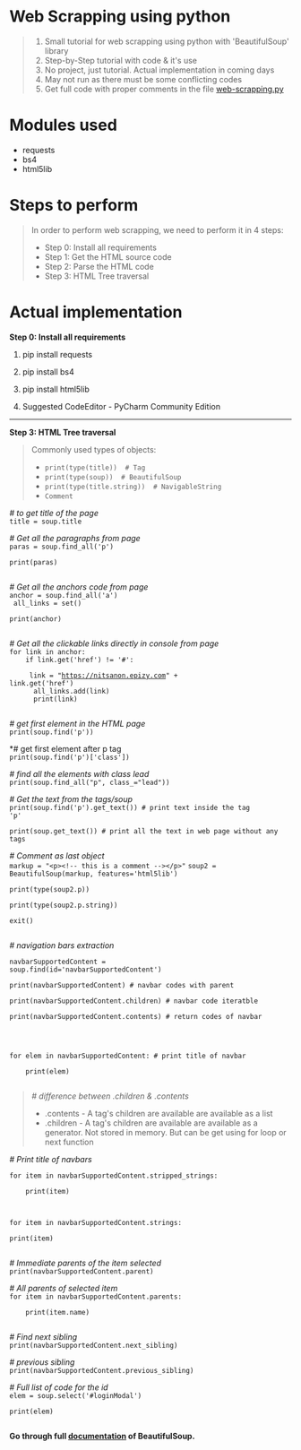 # Web Scrapping using python

> 1. Small tutorial for web scrapping using python with 'BeautifulSoup' library  
> 2. Step-by-Step tutorial with code & it's use  
> 3. No project, just tutorial. Actual implementation in coming days  
> 4. May not run as there must be some conflicting codes
> 5. Get full code with proper comments in the file [web-scrapping.py]()

# Modules used

- requests
- bs4 
- html5lib

# Steps to perform

> In order to perform web scrapping, we need to perform it in 4 steps:  
> - Step 0: Install all requirements  
> - Step 1: Get the HTML source code  
> - Step 2: Parse the HTML code  
> - Step 3: HTML Tree traversal  

# Actual implementation  

**Step 0: Install all requirements**  

1. pip install requests  
2. pip install bs4  
3. pip install html5lib  

4. Suggested CodeEditor - PyCharm Community Edition  

---
**Step 3: HTML Tree traversal**  

> Commonly used types of objects:  
>  - `print(type(title))  # Tag`  
>  - `print(type(soup))  # BeautifulSoup`  
>  - `print(type(title.string))  # NavigableString`  
>  - `Comment`

*# to get title of the page*  
`title = soup.title`  

*# Get all the paragraphs from page*  
<code>paras = soup.find_all('p')  
print(paras)  
</code>  

*# Get all the anchors code from page*  
<code>anchor = soup.find_all('a')<br>
all_links = set()<br>
print(anchor)<br>
</code>

*# Get all the clickable links directly in console from page*  
<code>for link in anchor:<br>
&nbsp;&nbsp;&nbsp;if link.get('href') != '#':<br>
&nbsp;&nbsp;&nbsp;&nbsp;&nbsp;link = "https://nitsanon.epizy.com" + link.get('href')<br>
&nbsp;&nbsp;&nbsp;&nbsp;&nbsp;all_links.add(link)<br>
&nbsp;&nbsp;&nbsp;&nbsp;&nbsp;print(link)  
</code>

*# get first element in the HTML page*  
<code>print(soup.find('p'))</code>  

*# get first element after p tag  
<code>print(soup.find('p')['class'])</code>  

*# find all the elements with class lead*  
<code>print(soup.find_all("p", class_="lead"))</code>  


*# Get the text from the tags/soup*  
<code>print(soup.find('p').get_text())  # print text inside the tag 'p'  
print(soup.get_text())  # print all the text in web page without any tags</code>  

*# Comment as last object*  
`markup = "<p><!-- this is a comment --></p>"`
<code>soup2 = BeautifulSoup(markup, features='html5lib')  
print(type(soup2.p))  
print(type(soup2.p.string))  
exit()  
</code>  

*# navigation bars extraction*  

<code>navbarSupportedContent = soup.find(id='navbarSupportedContent')  
print(navbarSupportedContent) # navbar codes with parent  
print(navbarSupportedContent.children) # navbar code iteratble  
print(navbarSupportedContent.contents) # return codes of navbar  
<br>  
for elem in navbarSupportedContent: # print title of navbar  
     &nbsp;&nbsp;&nbsp;&nbsp;print(elem)  
</code>  

> *# difference between .children & .contents*  
> 
> -  .contents - A tag's children are available are available as a list  
> -  .children - A tag's children are available are available as a generator. Not stored in memory. But can be get using for loop or next function  

*# Print title of navbars*  

<code>for item in navbarSupportedContent.stripped_strings:  
&nbsp;&nbsp;&nbsp;&nbsp;print(item)  

for item in navbarSupportedContent.strings:  
     print(item)  
</code>  

*# Immediate parents of the item selected*  
<code>print(navbarSupportedContent.parent)</code>  


*# All parents of selected item*  
<code>for item in navbarSupportedContent.parents:<br/>
&nbsp;&nbsp;&nbsp;&nbsp;print(item.name)  
</code>  

*# Find next sibling*  
`print(navbarSupportedContent.next_sibling)`  


*# previous sibling*  
`print(navbarSupportedContent.previous_sibling)`  


*# Full list of code for the id*  
<code>elem = soup.select('#loginModal')  
print(elem)  
</code>  

**Go through full [documentation](https://www.crummy.com/software/BeautifulSoup/bs4/doc/) of BeautifulSoup.**  

